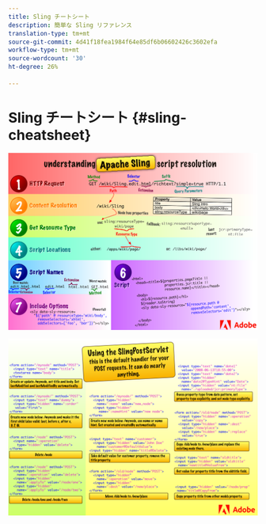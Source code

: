 ```yaml
---
title: Sling チートシート
description: 簡単な Sling リファレンス
translation-type: tm+mt
source-git-commit: 4d41f18fea1984f64e85df6b06602426c3602efa
workflow-type: tm+mt
source-wordcount: '30'
ht-degree: 26%

---
```



# Sling チートシート {#sling-cheatsheet}

![Apache Slingスクリプトの解決について](assets/sling-cheatsheet-01.png)

![SlingPostServletの使用 — これはPOSTリクエストのデフォルトハンドラです。 ほとんど何でもできる](assets/sling-cheatsheet-02.png)
